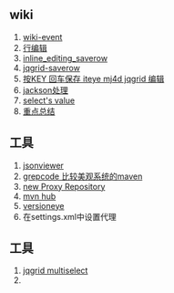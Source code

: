 ## wiki
1. [wiki-event](http://www.trirand.com/jqgridwiki/doku.php?id=wiki%3aevents)
2. [行编辑](http://www.trirand.com/blog/jqgrid/jqgrid.html)
3. [inline_editing_saverow](http://www.trirand.com/jqgridwiki/doku.php?id=wiki:inline_editing#saverow)
4. [jqgrid-saverow](http://stackoverflow.com/questions/6256673/jqgrid-saverow-related-help-needed)
5. [按KEY 回车保存 iteye mj4d jqgrid 编辑](http://mj4d.iteye.com/blog/1633462)
6. [jackson处理](http://www.cnblogs.com/hoojo/archive/2011/04/22/2024628.html)
7. [select's value](http://stackoverflow.com/questions/2581384/how-to-get-selects-value-in-jqgrid-when-using-select-editoptions-on-a-column)
8. [重点总结](http://blog.csdn.net/jpr1990/article/details/6891115)

## 工具
1. [jsonviewer](http://jsonviewer.stack.hu/)
2. [grepcode 比较美观系统的maven](http://grepcode.com)
3. [new Proxy Repository](http://www.andrejkoelewijn.com/wp/2010/03/09/getting-started-with-nexus-maven-repository-manager/)
4. [mvn hub](http://mavenhub.com/mvn/central)
5. [versioneye](https://www.versioneye.com/package/org~springframework--spring-test/version/0)
6. 在settings.xml中设置代理

## 工具
1. [jqgrid multiselect](http://blog.csdn.net/deepwishly/article/details/8109753)
2. 


